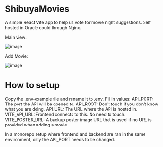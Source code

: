 ﻿# ShibuyaMovies
A simple React Vite app to help us vote for movie night suggestions. Self hosted in Oracle could through Nginx.

Main view:

![image](https://github.com/user-attachments/assets/20db941f-c021-4e0e-b39c-ff1f996616d3)


Add Movie:

![image](https://github.com/user-attachments/assets/7c51302f-b3e1-40ea-95f6-9047ae82eeed)


# How to setup
Copy the .env-example file and rename it to .env. Fill in values:
API_PORT: The port the API will be opened to.
API_ROOT: Don't touch if you don't know what you are doing.
API_URL: The URL where the API is hosted in.
VITE_API_URL: Frontend connects to this. No need to touch.
VITE_POSTER_URL: A backup poster image URL that is used, if no URL is provided when adding a movie.

In a monorepo setup where frontend and backend are ran in the same environment, only the API_PORT needs to be changed.
